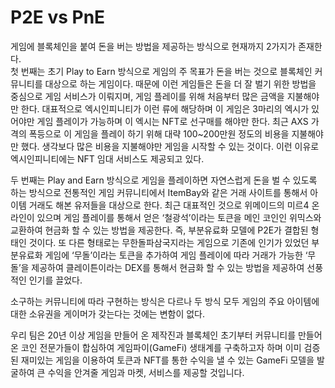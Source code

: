 # P2E vs PnE

게임에 블록체인을 붙여 돈을 버는 방법을 제공하는 방식으로 현재까지 2가지가 존재한다.\
첫 번째는 초기 Play to Earn 방식으로 게임의 주 목표가 돈을 버는 것으로 블록체인 커뮤니티를 대상으로 하는 게임이다. 때문에 이런 게임들은 돈을 더 잘 벌기 위한 방법을 중심으로 게임 서비스가 이뤄지며, 게임 플레이를 위해 처음부터 많은 금액을 지불해야만 한다. 대표적으로 엑시인피니티가 이런 류에 해당하며 이 게임은 3마리의 엑시가 있어야만 게임 플레이가 가능하며 이 엑시는 NFT로 선구매를 해야만 한다. 최근 AXS 가격의 폭등으로 이 게임을 플레이 하기 위해 대략 100\~200만원 정도의 비용을 지불해야만 했다. 생각보다 많은 비용을 지불해야만 게임을 시작할 수 있는 것이다. 이런 이유로 엑시인피니티에는 NFT 임대 서비스도 제공되고 있다.

두 번째는 Play and Earn 방식으로 게임을 플레이하면 자연스럽게 돈을 벌 수 있도록 하는 방식으로 전통적인 게임 커뮤니티에서 ItemBay와 같은 거래 사이트를 통해서 아이템 거래도 해본 유저들을 대상으로 한다. 최근 대표적인 것으로 위메이드의 미르4 온라인이 있으며 게임 플레이를 통해서 얻은 ‘철광석’이라는 토큰을 메인 코인인 위믹스와 교환하여 현금화 할 수 있는 방법을 제공한다. 즉, 부분유료화 모델에 P2E가 결합된 형태인 것이다. 또 다른 형태로는 무한돌파삼국지라는 게임으로 기존에 인기가 있었던 부분유료화 게임에 ‘무돌’이라는 토큰을 추가하여 게임 플레이에 따라 거래가 가능한 ‘무돌’을 제공하여 클레이튼이라는 DEX를 통해서 현금화 할 수 있는 방법을 제공하여 선풍적인 인기를 끌었다.

&#x20;

소구하는 커뮤니티에 따라 구현하는 방식은 다르나 두 방식 모두 게임의 주요 아이템에 대한 소유권을 게이머가 갖는다는 것에는 변함이 없다.

우리 팀은 20년 이상 게임을 만들어 온 제작진과 블록체인 초기부터 커뮤니티를 만들어온 코인 전문가들이 합심하여 게임파이(GameFi) 생태계를 구축하고자 하며 이미 검증된 재미있는 게임을 이용하여 토큰과 NFT를 통한 수익을 낼 수 있는 GameFi 모델을 발굴하여 큰 수익을 안겨줄 게임과 마켓, 서비스를 제공할 것입니다.

&#x20;
